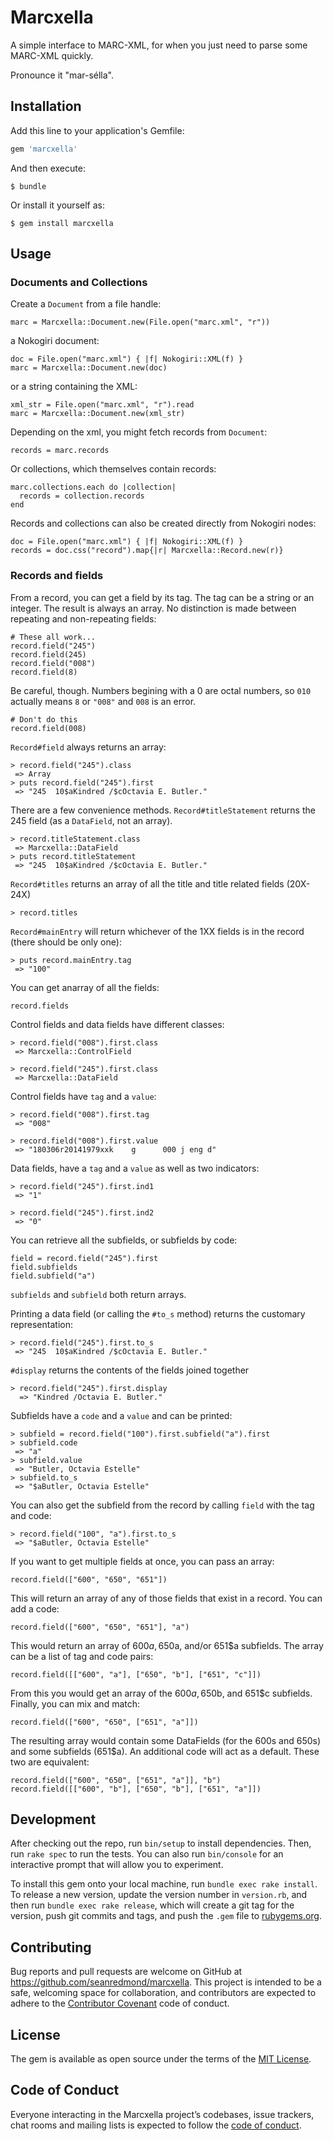 # Marcxella

A simple interface to MARC-XML, for when you just need to parse some
MARC-XML quickly.

Pronounce it "mar-sélla".

## Installation

Add this line to your application's Gemfile:

```ruby
gem 'marcxella'
```

And then execute:

    $ bundle

Or install it yourself as:

    $ gem install marcxella

## Usage

### Documents and Collections

Create a `Document` from a file handle:

    marc = Marcxella::Document.new(File.open("marc.xml", "r"))
	
a Nokogiri document:

    doc = File.open("marc.xml") { |f| Nokogiri::XML(f) }
	marc = Marcxella::Document.new(doc)
	
or a string containing the XML:

    xml_str = File.open("marc.xml", "r").read
	marc = Marcxella::Document.new(xml_str)

Depending on the xml, you might fetch records from `Document`:

    records = marc.records

Or collections, which themselves contain records:

    marc.collections.each do |collection|
	  records = collection.records
	end
	
Records and collections can also be created directly from Nokogiri nodes:

    doc = File.open("marc.xml") { |f| Nokogiri::XML(f) }
    records = doc.css("record").map{|r| Marcxella::Record.new(r)}
	
### Records and fields

From a record, you can get a field by its tag. The tag can be a string or an
integer. The result is always an array. No distinction is made between repeating
and non-repeating fields:


    # These all work...
    record.field("245")
    record.field(245)
	record.field("008")
	record.field(8) 
	
Be careful, though. Numbers begining with a 0 are octal numbers, so `010` actually means `8` or `"008"` and `008` is an error. 

    # Don't do this
    record.field(008)

`Record#field` always returns an array:

    > record.field("245").class
     => Array
	> puts record.field("245").first
     => "245  10$aKindred /$cOctavia E. Butler."

There are a few convenience methods. `Record#titleStatement` returns the 245
field (as a `DataField`, not an array).

    > record.titleStatement.class
     => Marcxella::DataField
	> puts record.titleStatement
     => "245  10$aKindred /$cOctavia E. Butler."

`Record#titles` returns an array of all the title and title related fields
(20X-24X)
	
	> record.titles

`Record#mainEntry` will return whichever of the 1XX fields is in the record (there should be only one):

	> puts record.mainEntry.tag
     => "100"

You can get anarray of all the fields:

    record.fields

Control fields and data fields have different classes:

    > record.field("008").first.class
     => Marcxella::ControlField

    > record.field("245").first.class
     => Marcxella::DataField	 
	 
Control fields have `tag` and a `value`:

    > record.field("008").first.tag
     => "008"

    > record.field("008").first.value
     => "180306r20141979xxk    g      000 j eng d"
	 
Data fields, have a `tag` and a `value` as well as two indicators:

    > record.field("245").first.ind1
     => "1"

    > record.field("245").first.ind2
     => "0"

You can retrieve all the subfields, or subfields by code:

    field = record.field("245").first
	field.subfields
	field.subfield("a")

`subfields` and `subfield` both return arrays.
	
Printing a data field (or calling the `#to_s` method) returns the customary representation:

    > record.field("245").first.to_s
     => "245  10$aKindred /$cOctavia E. Butler."

`#display` returns the contents of the fields joined together

    > record.field("245").first.display
      => "Kindred /Octavia E. Butler."

Subfields have a `code` and a `value` and can be printed:

    > subfield = record.field("100").first.subfield("a").first
	> subfield.code
     => "a"
	> subfield.value
     => "Butler, Octavia Estelle"
	> subfield.to_s
     => "$aButler, Octavia Estelle"

You can also get the subfield from the record by calling `field` with
the tag and code:

    > record.field("100", "a").first.to_s
     => "$aButler, Octavia Estelle"

If you want to get multiple fields at once, you can pass an array:

    record.field(["600", "650", "651"])
	
This will return an array of any of those fields that exist in a
record. You can add a code:

    record.field(["600", "650", "651"], "a")
	
This would return an array of 600$a, 650$a, and/or 651$a
subfields. The array can be a list of tag and code pairs:

    record.field([["600", "a"], ["650", "b"], ["651", "c"]])
	
From this you would get an array of the 600$a, 650$b, and 651$c
subfields. Finally, you can mix and match:

	record.field(["600", "650", ["651", "a"]])
	
The resulting array would contain some DataFields (for the 600s and
650s) and some subfields (651$a). An additional code will act as a
default. These two are equivalent:

	record.field(["600", "650", ["651", "a"]], "b")
    record.field([["600", "b"], ["650", "b"], ["651", "a"]])
	

## Development

After checking out the repo, run `bin/setup` to install dependencies. Then, run `rake spec` to run the tests. You can also run `bin/console` for an interactive prompt that will allow you to experiment.

To install this gem onto your local machine, run `bundle exec rake install`. To release a new version, update the version number in `version.rb`, and then run `bundle exec rake release`, which will create a git tag for the version, push git commits and tags, and push the `.gem` file to [rubygems.org](https://rubygems.org).

## Contributing

Bug reports and pull requests are welcome on GitHub at https://github.com/seanredmond/marcxella. This project is intended to be a safe, welcoming space for collaboration, and contributors are expected to adhere to the [Contributor Covenant](http://contributor-covenant.org) code of conduct.

## License

The gem is available as open source under the terms of the [MIT License](https://opensource.org/licenses/MIT).

## Code of Conduct

Everyone interacting in the Marcxella project’s codebases, issue trackers, chat rooms and mailing lists is expected to follow the [code of conduct](https://github.com/seanredmond/marcxella/blob/master/CODE_OF_CONDUCT.md).
